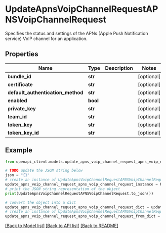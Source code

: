 # UpdateApnsVoipChannelRequestAPNSVoipChannelRequest

Specifies the status and settings of the APNs (Apple Push Notification service) VoIP channel for an application.

## Properties

Name | Type | Description | Notes
------------ | ------------- | ------------- | -------------
**bundle_id** | **str** |  | [optional] 
**certificate** | **str** |  | [optional] 
**default_authentication_method** | **str** |  | [optional] 
**enabled** | **bool** |  | [optional] 
**private_key** | **str** |  | [optional] 
**team_id** | **str** |  | [optional] 
**token_key** | **str** |  | [optional] 
**token_key_id** | **str** |  | [optional] 

## Example

```python
from openapi_client.models.update_apns_voip_channel_request_apns_voip_channel_request import UpdateApnsVoipChannelRequestAPNSVoipChannelRequest

# TODO update the JSON string below
json = "{}"
# create an instance of UpdateApnsVoipChannelRequestAPNSVoipChannelRequest from a JSON string
update_apns_voip_channel_request_apns_voip_channel_request_instance = UpdateApnsVoipChannelRequestAPNSVoipChannelRequest.from_json(json)
# print the JSON string representation of the object
print(UpdateApnsVoipChannelRequestAPNSVoipChannelRequest.to_json())

# convert the object into a dict
update_apns_voip_channel_request_apns_voip_channel_request_dict = update_apns_voip_channel_request_apns_voip_channel_request_instance.to_dict()
# create an instance of UpdateApnsVoipChannelRequestAPNSVoipChannelRequest from a dict
update_apns_voip_channel_request_apns_voip_channel_request_from_dict = UpdateApnsVoipChannelRequestAPNSVoipChannelRequest.from_dict(update_apns_voip_channel_request_apns_voip_channel_request_dict)
```
[[Back to Model list]](../README.md#documentation-for-models) [[Back to API list]](../README.md#documentation-for-api-endpoints) [[Back to README]](../README.md)


